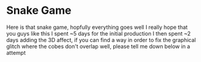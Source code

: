 # Snake Game
Here is that snake game, hopfully everything goes well
I really hope that you guys like this
I spent ~5 days for the initial production
I then spent ~2 days adding the 3D affect, if you can find a way in order to fix the graphical glitch where the cobes don't overlap well, please tell me down below in a attempt
